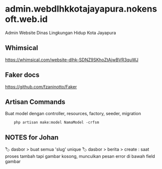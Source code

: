 # admin.webdlhkkotajayapura.nokensoft.web.id
Admin Website Dinas Lingkungan Hidup Kota Jayapura


## Whimsical

https://whimsical.com/website-dlhk-SDNZ9SKhoZtAjwBVR3quWJ

## Faker docs

https://github.com/fzaninotto/Faker

## Artisan Commands

Buat model dengan controller, resources, factory, seeder, migration

```
    php artisan make:model NamaModel -crfsm
```

## NOTES for Johan

🏷️ dasbor > buat semua 'slug' unique
🏷️ dasbor > berita > create : saat proses tambah tapi gambar kosong, munculkan pesan error di bawah field gambar